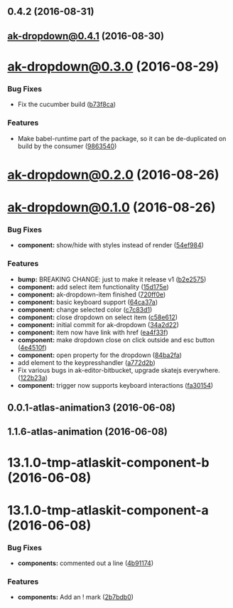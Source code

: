 <a name="0.4.2"></a>
## 0.4.2 (2016-08-31)



<a name="ak-dropdown@0.4.1"></a>
## ak-dropdown@0.4.1 (2016-08-30)



<a name="ak-dropdown@0.3.0"></a>
# ak-dropdown@0.3.0 (2016-08-29)


### Bug Fixes

* Fix the cucumber build ([b73f8ca](https://bitbucket.org/atlassian/atlaskit/commits/b73f8ca))


### Features

* Make babel-runtime part of the package, so it can be de-duplicated on build by the consumer ([9863540](https://bitbucket.org/atlassian/atlaskit/commits/9863540))



<a name="ak-dropdown@0.2.0"></a>
# ak-dropdown@0.2.0 (2016-08-26)



<a name="ak-dropdown@0.1.0"></a>
# ak-dropdown@0.1.0 (2016-08-26)


### Bug Fixes

* **component:** show/hide with styles instead of render ([54ef984](https://bitbucket.org/atlassian/atlaskit/commits/54ef984))


### Features

* **bump:** BREAKING CHANGE: just to make it release v1 ([b2e2575](https://bitbucket.org/atlassian/atlaskit/commits/b2e2575))
* **component:** add select item functionality ([15d175e](https://bitbucket.org/atlassian/atlaskit/commits/15d175e))
* **component:** ak-dropdown-item finished ([720ff0e](https://bitbucket.org/atlassian/atlaskit/commits/720ff0e))
* **component:** basic keyboard support ([64ca37a](https://bitbucket.org/atlassian/atlaskit/commits/64ca37a))
* **component:** change selected color ([c7c83d1](https://bitbucket.org/atlassian/atlaskit/commits/c7c83d1))
* **component:** close dropdown on select item ([c58e612](https://bitbucket.org/atlassian/atlaskit/commits/c58e612))
* **component:** initial commit for ak-dropdown ([34a2d22](https://bitbucket.org/atlassian/atlaskit/commits/34a2d22))
* **component:** item now have link with href ([ea4f33f](https://bitbucket.org/atlassian/atlaskit/commits/ea4f33f))
* **component:** make dropdown close on click outside and esc button ([4e4510f](https://bitbucket.org/atlassian/atlaskit/commits/4e4510f))
* **component:** open property for the dropdown ([84ba2fa](https://bitbucket.org/atlassian/atlaskit/commits/84ba2fa))
* add element to the keypresshandler ([a772d2b](https://bitbucket.org/atlassian/atlaskit/commits/a772d2b))
* Fix various bugs in ak-editor-bitbucket, upgrade skatejs everywhere. ([122b23a](https://bitbucket.org/atlassian/atlaskit/commits/122b23a))
* **component:** trigger now supports keyboard interactions ([fa30154](https://bitbucket.org/atlassian/atlaskit/commits/fa30154))



<a name="0.0.1-atlas-animation3"></a>
## 0.0.1-atlas-animation3 (2016-06-08)



<a name="1.1.6-atlas-animation"></a>
## 1.1.6-atlas-animation (2016-06-08)



<a name="13.1.0-tmp-atlaskit-component-b"></a>
# 13.1.0-tmp-atlaskit-component-b (2016-06-08)



<a name="13.1.0-tmp-atlaskit-component-a"></a>
# 13.1.0-tmp-atlaskit-component-a (2016-06-08)


### Bug Fixes

* **components:** commented out a line ([4b91174](https://bitbucket.org/atlassian/atlaskit/commits/4b91174))


### Features

* **components:** Add an ! mark ([2b7bdb0](https://bitbucket.org/atlassian/atlaskit/commits/2b7bdb0))



